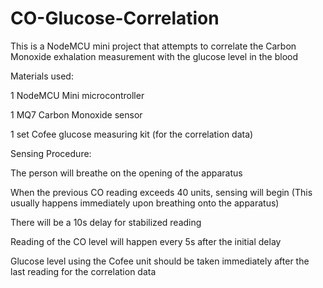 # CO-Glucose-Correlation
This is a NodeMCU mini project that attempts to correlate the Carbon Monoxide exhalation measurement with the glucose level in the blood

Materials used:

1 NodeMCU Mini microcontroller

1 MQ7 Carbon Monoxide sensor

1 set Cofee glucose measuring kit (for the correlation data)

Sensing Procedure:

The person will breathe on the opening of the apparatus

When the previous CO reading exceeds 40 units, sensing will begin (This usually happens immediately upon breathing onto the apparatus)

There will be a 10s delay for stabilized reading

Reading of the CO level will happen every 5s after the initial delay

Glucose level using the Cofee unit should be taken immediately after the last reading for the correlation data
